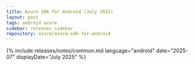 ```yaml
---
title: Azure SDK for Android (July 2025)
layout: post
tags: android azure
sidebar: releases_sidebar
repository: azure/azure-sdk-for-android
---
```

{% include releases/notes/common.md language="android" date="2025-07" displayDate="July 2025" %}